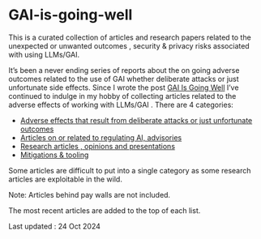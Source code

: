# GAI-is-going-well

This is a  curated collection of articles and  research  papers related to  the unexpected  or unwanted outcomes , security &amp; privacy  risks associated with using LLMs/GAI.

It’s been a never ending series of reports about the on going adverse outcomes related to the use of GAI whether deliberate attacks or just unfortunate side effects. Since I wrote the post [GAI Is Going Well](https://grumpygrace.dev/posts/gai-is-going-well/) I’ve continued to indulge in my hobby of collecting articles related to the adverse effects of working with LLMs/GAI .
There are 4 categories:

* [Adverse effects that result from deliberate attacks or just unfortunate outcomes](https://github.com/grapesfrog/GAI-is-going-well/blob/main/in-the-wild.md#in-the-wild-in-the-wild)
* [Articles on or related to  regulating AI, advisories](https://github.com/grapesfrog/GAI-is-going-well/blob/main/regulate-ai.md#regulating-ai--advisories-regulating-ai-advisories)
* [Research articles , opinions  and presentations](https://github.com/grapesfrog/GAI-is-going-well/blob/main/opinion.md#opinions--research--presentations-opinions-research--presentations)
* [Mitigations & tooling](https://github.com/grapesfrog/GAI-is-going-well/blob/main/mitigation.md#mitigations--tooling-mitigations--tooling)

Some articles are difficult to put into a single category as some research articles are exploitable in the wild.
 
 Note: Articles behind pay walls are not included. 
 
 The most recent articles are added to the top of each list. 

Last updated : 24 Oct 2024
